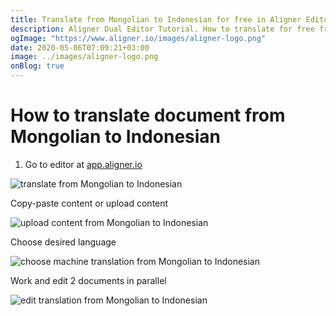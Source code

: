 ```yaml
---
title: Translate from Mongolian to Indonesian for free in Aligner Editor
description: Aligner Dual Editor Tutorial. How to translate for free from Mongolian to Indonesian. Aligner is multilingual document management platform. 
ogImage: "https://www.aligner.io/images/aligner-logo.png"
date: 2020-05-06T07:09:21+03:00
image: ../images/aligner-logo.png
onBlog: true
---
```


# How to translate document from Mongolian to Indonesian

1. Go to editor at [app.aligner.io](https://app.aligner.io "Aligner App web page")

![translate from Mongolian to Indonesian](../aligner-blank-editor.png "translate from Mongolian to Indonesian")

Copy-paste content or upload content

![upload content from Mongolian to Indonesian](../aligner-uploaded-document.png "upload content from Mongolian to Indonesian")

Choose desired language

![choose machine translation from Mongolian to Indonesian](../aligner-language-dropdown.png "choose machine translation from Mongolian to Indonesian")

Work and edit 2 documents in parallel

![edit translation from Mongolian to Indonesian](../aligner-double-sitded-editor.png "edit translation from Mongolian to Indonesian")

